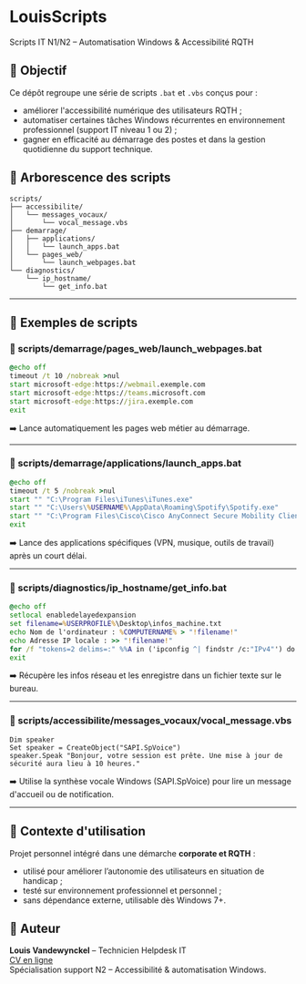 # LouisScripts

Scripts IT N1/N2 – Automatisation Windows & Accessibilité RQTH

## 🎯 Objectif

Ce dépôt regroupe une série de scripts `.bat` et `.vbs` conçus pour :

- améliorer l'accessibilité numérique des utilisateurs RQTH ;
- automatiser certaines tâches Windows récurrentes en environnement professionnel (support IT niveau 1 ou 2) ;
- gagner en efficacité au démarrage des postes et dans la gestion quotidienne du support technique.

## 📁 Arborescence des scripts

```
scripts/
├── accessibilite/
│   └── messages_vocaux/
│       └── vocal_message.vbs
├── demarrage/
│   ├── applications/
│   │   └── launch_apps.bat
│   └── pages_web/
│       └── launch_webpages.bat
└── diagnostics/
    └── ip_hostname/
        └── get_info.bat
```

---

## 📌 Exemples de scripts

### 📁 scripts/demarrage/pages_web/launch_webpages.bat

```bat
@echo off
timeout /t 10 /nobreak >nul
start microsoft-edge:https://webmail.exemple.com
start microsoft-edge:https://teams.microsoft.com
start microsoft-edge:https://jira.exemple.com
exit
```

➡️ Lance automatiquement les pages web métier au démarrage.

---

### 📁 scripts/demarrage/applications/launch_apps.bat

```bat
@echo off
timeout /t 5 /nobreak >nul
start "" "C:\Program Files\iTunes\iTunes.exe"
start "" "C:\Users\%USERNAME%\AppData\Roaming\Spotify\Spotify.exe"
start "" "C:\Program Files\Cisco\Cisco AnyConnect Secure Mobility Client\vpnui.exe"
exit
```

➡️ Lance des applications spécifiques (VPN, musique, outils de travail) après un court délai.

---

### 📁 scripts/diagnostics/ip_hostname/get_info.bat

```bat
@echo off
setlocal enabledelayedexpansion
set filename=%USERPROFILE%\Desktop\infos_machine.txt
echo Nom de l'ordinateur : %COMPUTERNAME% > "!filename!"
echo Adresse IP locale : >> "!filename!"
for /f "tokens=2 delims=:" %%A in ('ipconfig ^| findstr /c:"IPv4"') do echo %%A>>"!filename!"
exit
```

➡️ Récupère les infos réseau et les enregistre dans un fichier texte sur le bureau.

---

### 📁 scripts/accessibilite/messages_vocaux/vocal_message.vbs

```vbscript
Dim speaker
Set speaker = CreateObject("SAPI.SpVoice")
speaker.Speak "Bonjour, votre session est prête. Une mise à jour de sécurité aura lieu à 10 heures."
```

➡️ Utilise la synthèse vocale Windows (SAPI.SpVoice) pour lire un message d'accueil ou de notification.

---

## 🤝 Contexte d'utilisation

Projet personnel intégré dans une démarche **corporate et RQTH** :

- utilisé pour améliorer l’autonomie des utilisateurs en situation de handicap ;
- testé sur environnement professionnel et personnel ;
- sans dépendance externe, utilisable dès Windows 7+.

## 🔗 Auteur

**Louis Vandewynckel** – Technicien Helpdesk IT  
[CV en ligne](https://github.com/Louisckel/rqth-windows-tools)  
Spécialisation support N2 – Accessibilité & automatisation Windows.